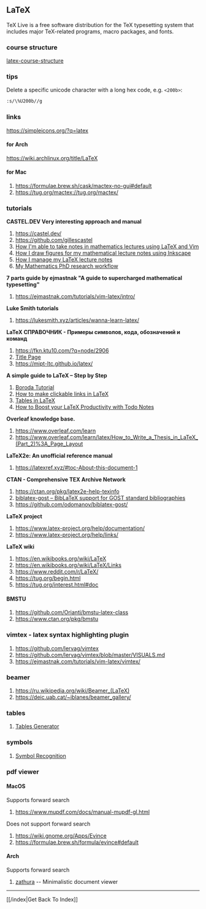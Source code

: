 ## LaTeX

TeX Live is a free software distribution for the TeX typesetting system that
includes major TeX-related programs, macro packages, and fonts.

### course structure
[latex-course-structure](latex-course-structure)

### tips

Delete a specific unicode character with a long hex code, e.g. `<200b>`:
```sh
:s/\%U200b//g
```

### links

https://simpleicons.org/?q=latex

#### for Arch

https://wiki.archlinux.org/title/LaTeX

#### for Mac

1. https://formulae.brew.sh/cask/mactex-no-gui#default
2. https://tug.org/mactex://tug.org/mactex/

### tutorials

**CASTEL.DEV Very interesting approach and manual**
1. https://castel.dev/
2. https://github.com/gillescastel
3. [How I'm able to take notes in mathematics lectures using LaTeX and Vim](https://castel.dev/post/lecture-notes-1/)
4. [How I draw figures for my mathematical lecture notes using Inkscape](https://castel.dev/post/lecture-notes-2/)
5. [How I manage my LaTeX lecture notes](https://castel.dev/post/lecture-notes-3/)
6. [My Mathematics PhD research workflow](https://castel.dev/post/research-workflow/)

**7 parts guide by ejmastnak "A guide to supercharged mathematical typesetting"**
1. https://ejmastnak.com/tutorials/vim-latex/intro/

**Luke Smith tutorials**
1. https://lukesmith.xyz/articles/wanna-learn-latex/

**LaTeX СПРАВОЧНИК - Примеры символов, кода, обозначений и команд**
1. https://fkn.ktu10.com/?q=node/2906
2. [Title Page](https://fkn.ktu10.com/?q=node/7102)
3. https://mipt-ltc.github.io/latex/

**A simple guide to LaTeX – Step by Step**
1. [Boroda Tutorial](https://latex-tutorial.com/tutorials/)
2. [How to make clickable links in LaTeX](https://latex-tutorial.com/tutorials/hyperlinks/)
3. [Tables in LaTeX](https://latex-tutorial.com/tables-in-latex/)
4. [How to Boost your LaTeX Productivity with Todo Notes](https://latex-tutorial.com/boost-latex-productivity-todo-notes/)

**Overleaf knowledge base.**
1. https://www.overleaf.com/learn
2. https://www.overleaf.com/learn/latex/How_to_Write_a_Thesis_in_LaTeX_(Part_2)%3A_Page_Layout

**LaTeX2e: An unofficial reference manual**
1. https://latexref.xyz/#toc-About-this-document-1

**CTAN - Comprehensive TEX Archive Network**
1. https://ctan.org/pkg/latex2e-help-texinfo
2. [biblatex-gost – BibLaTeX support for GOST standard bibliographies](https://www.ctan.org/pkg/biblatex-gost)
3. https://github.com/odomanov/biblatex-gost/

**LaTeX project**
1. https://www.latex-project.org/help/documentation/
2. https://www.latex-project.org/help/links/

**LaTeX wiki**
1. https://en.wikibooks.org/wiki/LaTeX
2. https://en.wikibooks.org/wiki/LaTeX/Links
3. https://www.reddit.com/r/LaTeX/
4. https://tug.org/begin.html
5. https://tug.org/interest.html#doc

#### BMSTU

1. https://github.com/Orianti/bmstu-latex-class
2. https://www.ctan.org/pkg/bmstu

### vimtex - latex syntax highlighting plugin

1. https://github.com/lervag/vimtex
2. https://github.com/lervag/vimtex/blob/master/VISUALS.md
3. https://ejmastnak.com/tutorials/vim-latex/vimtex/

### beamer

1. https://ru.wikipedia.org/wiki/Beamer_(LaTeX)
2. https://deic.uab.cat/~iblanes/beamer_gallery/

### tables

1. [Tables Generator](https://www.tablesgenerator.com/latex_tables)

### symbols

1. [Symbol Recognition](https://detexify.kirelabs.org/classify.html)

### pdf viewer

#### MacOS

Supports forward search
1. https://www.mupdf.com/docs/manual-mupdf-gl.html

Does not support forward search

1. https://wiki.gnome.org/Apps/Evince
2. https://formulae.brew.sh/formula/evince#default

#### Arch

Supports forward search
1. [zathura](zathura.md) -- Minimalistic document viewer

---

[[/index|Get Back To Index]]
